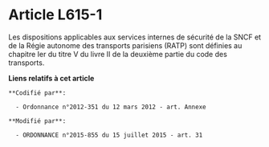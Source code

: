 # Article L615-1

Les dispositions applicables aux services internes de sécurité de la SNCF et de la Régie autonome des transports parisiens
(RATP) sont définies au chapitre Ier du titre V du livre II de la deuxième partie du code des transports.

**Liens relatifs à cet article**

	**Codifié par**:

	  - Ordonnance n°2012-351 du 12 mars 2012 - art. Annexe

	**Modifié par**:

	  - ORDONNANCE n°2015-855 du 15 juillet 2015 - art. 31
